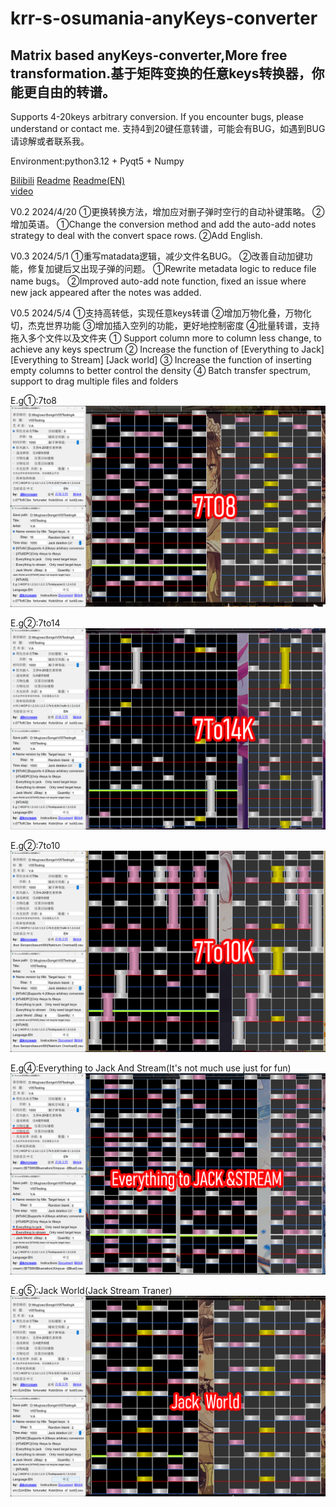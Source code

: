 # krr-s-osumania-anyKeys-converter

## Matrix based anyKeys-converter,More free transformation.基于矩阵变换的任意keys转换器，你能更自由的转谱。

Supports 4-20keys arbitrary conversion. If you encounter bugs, please understand or contact me.
支持4到20键任意转谱，可能会有BUG，如遇到BUG请谅解或者联系我。

Environment:python3.12 + Pyqt5 + Numpy

[Bilibili](https://space.bilibili.com/)
[Readme](https://docs.qq.com/aio/DUXlZS2tYdXZXdnJs?from_page=doc_home_gw_product&templateId=gqa966yujp83587sz7eth7xydc&create_type=2&aid_position=templatemall&aid_pos=templatemall&p=L9BXUFFFFgFLeFRZ5bvqs0&client_hint=0)         [Readme(EN)](https://docs.qq.com/aio/DUXlZS2tYdXZXdnJs?from_page=doc_home_gw_product&templateId=gqa966yujp83587sz7eth7xydc&create_type=2&aid_position=templatemall&aid_pos=templatemall&p=zsy2KRXWddpeuvB4tLdjIb&client_hint=0)        
[video]([https://space.bilibili.com/](https://www.bilibili.com/video/BV1Tt421F7xw/))

V0.2 2024/4/20
①更换转换方法，增加应对删子弹时空行的自动补键策略。
②增加英语。
①Change the conversion method and add the auto-add notes strategy to deal with the convert space rows.
②Add English.

V0.3 2024/5/1
①重写matadata逻辑，减少文件名BUG。
②改善自动加键功能，修复加键后又出现子弹的问题。
①Rewrite metadata logic to reduce file name bugs。
②Improved auto-add note function, fixed an issue where new jack appeared after the notes was added.

V0.5 2024/5/4
①支持高转低，实现任意keys转谱
②增加万物化叠，万物化切，杰克世界功能
③增加插入空列的功能，更好地控制密度
④批量转谱，支持拖入多个文件以及文件夹
① Support column more to column less change, to achieve any keys spectrum
② Increase the function of [Everything to Jack] [Everything to Stream] [Jack world]
③ Increase the function of inserting empty columns to better control the density
④ Batch transfer spectrum, support to drag multiple files and folders

E.g①:7to8
![image](https://github.com/krrcream/krr-s-osumania-anyKeys-converter/blob/main/img(External%20link%20use)/1-7to8.png)

E.g②:7to14
![image](https://github.com/krrcream/krr-s-osumania-anyKeys-converter/blob/main/img(External%20link%20use)/2%207to14k.png)

E.g②:7to10
![image](https://github.com/krrcream/krr-s-osumania-anyKeys-converter/blob/main/img(External%20link%20use)/3%207to10k.png)

E.g④:Everything to Jack And Stream(It's not much use just for fun)
![image](https://github.com/krrcream/krr-s-osumania-anyKeys-converter/blob/main/img(External%20link%20use)/4%20Everything.png)

E.g⑤:Jack World(Jack Stream Traner)
![image](https://github.com/krrcream/krr-s-osumania-anyKeys-converter/blob/main/img(External%20link%20use)/5%20Jack%20world.png)
